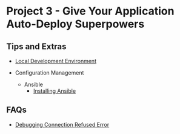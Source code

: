
# Project 3 - Give Your Application Auto-Deploy Superpowers

## Tips and Extras

- [Local Development Environment](./local-dev-environment)

- Configuration Management
    - Ansible
        - [Installing Ansible](./configuration-management/ansible/installing-ansible)

## FAQs

- [Debugging Connection Refused Error](./faqs/debugging-error-connection-refused)
